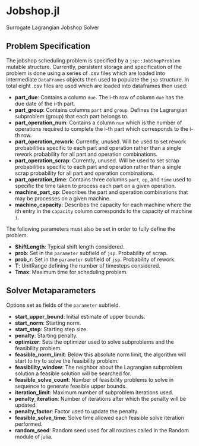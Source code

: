 # Jobshop.jl
Surrogate Lagrangian Jobshop Solver

## Problem Specification
The jobshop scheduling problem is specified by a `jsp::JobShopProblem` mutable structure. Currently, persistent 
storage and specification of the problem is done using a series of .csv files which are loaded into intermediate 
`DataFrames` objects then used to populate the `jsp` structure. In total eight .csv files are used which are 
loaded into dataframes then used:
- **part_due**: Contains a column `due`. The i-th row of column `due` has the due date of the i-th part.  
- **part_group**: Contains columns `part` and `group`. Defines the Lagrangian subproblem (group) that each part belongs to. 
- **part_operation_num**: Contains a column `num` which is the number of operations required to complete the i-th part which corresponds to the i-th row.
- **part_operation_rework**: Currently, unused. Will be used to set rework probabilities specific to each part and operation rather than a single rework probability for all part and operation combinations.
- **part_operation_scrap**: Currently, unused. Will be used to set scrap probabilities specific to each part and operation rather than a single scrap probability for all part and operation combinations.
- **part_operation_time**: Contains three columns `part`, `op`, and `time` used to specific the time taken to process each part on a given operation.
- **machine_part_op**: Describes the part and operation combinations that may be processes on a given machine.
- **machine_capacity**: Describes the capacity for each machine where the ith entry in the `capacity` column corresponds to the capacity of machine `i`.

The following parameters must also be set in order to fully define the problem.

- **ShiftLength**: Typical shift length considered.
- **prob**: Set in the `parameter` subfield of `jsp`. Probability of scrap. 
- **prob_r**: Set in the `parameter` subfield of `jsp`. Probability of rework.
- **T**: UnitRange defining the number of timesteps considered.
- **Tmax**: Maximum time for scheduling problem.

## Solver Metaparameters
Options set as fields of the `parameter` subfield.

- **start_upper_bound**: Initial estimate of upper bounds.
- **start_norm**: Starting norm.
- **start_step**: Starting step size.
- **penalty**: Starting penalty.
- **optimizer**: Sets the optimizer used to solve subproblems and the feasibility problem.
- **feasible_norm_limit**: Below this absolute norm limit, the algorithm will start to try to solve the feasibility problem.
- **feasibility_window**: The neighbor about the Lagrangian subproblem solution a feasible solution will be searched for.
- **feasible_solve_count**: Number of feasibility problems to solve in sequence to generate feasible upper bounds.
- **iteration_limit**: Maximum number of subproblem iterations used.
- **penalty_iteration**: Number of iterations after which the penalty will be updated.
- **penalty_factor**: Factor used to update the penalty.
- **feasible_solve_time**: Solve time allowed each feasible solve iteration performed.
- **random_seed**: Random seed used for all routines called in the Random module of julia.

